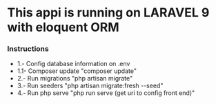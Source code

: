 <h1>This appi is running on LARAVEL 9 with eloquent ORM</h1>

<h3>Instructions</h3>

<ul>
	<li> 1.- Config database information on .env </li>
	<li> 1.1- Composer update "composer update" </li>
	<li> 2.- Run migrations "php artisan migrate"</li>
	<li> 3.- Run seeders "php artisan migrate:fresh --seed" </li>
	<li> 4.- Run php serve "php run serve (get uri to config front end)"
</ul>

